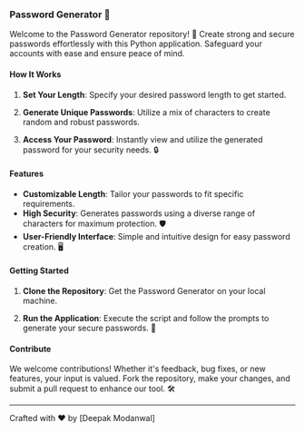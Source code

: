 ### Password Generator 🔐

Welcome to the Password Generator repository! 🎉 Create strong and secure passwords effortlessly with this Python application. Safeguard your accounts with ease and ensure peace of mind.

#### How It Works

1. **Set Your Length**: Specify your desired password length to get started.

2. **Generate Unique Passwords**: Utilize a mix of characters to create random and robust passwords.

3. **Access Your Password**: Instantly view and utilize the generated password for your security needs. 🔒

#### Features

- **Customizable Length**: Tailor your passwords to fit specific requirements.
- **High Security**: Generates passwords using a diverse range of characters for maximum protection. 🛡️
- **User-Friendly Interface**: Simple and intuitive design for easy password creation. 🖥️

#### Getting Started

1. **Clone the Repository**: Get the Password Generator on your local machine.
   
2. **Run the Application**: Execute the script and follow the prompts to generate your secure passwords. 🚀

#### Contribute

We welcome contributions! Whether it's feedback, bug fixes, or new features, your input is valued. Fork the repository, make your changes, and submit a pull request to enhance our tool. 🛠️

---

Crafted with ❤️ by [Deepak Modanwal]
